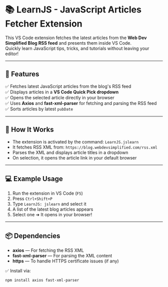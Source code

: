 # 📚 LearnJS - JavaScript Articles Fetcher Extension

This VS Code extension fetches the latest articles from the **Web Dev Simplified Blog RSS feed** and presents them inside VS Code.  
Quickly learn JavaScript tips, tricks, and tutorials without leaving your editor!

---

## 🚀 Features

✅ Fetches latest JavaScript articles from the blog's RSS feed  
✅ Displays articles in a **VS Code Quick Pick dropdown**  
✅ Opens the selected article directly in your browser  
✅ Uses **Axios** and **fast-xml-parser** for fetching and parsing the RSS feed  
✅ Sorts articles by latest `pubDate`

---

## 🧠 How It Works

- The extension is activated by the command: `LearnJS.jslearn`
- It fetches RSS XML from: `https://blog.webdevsimplified.com/rss.xml`
- Parses the XML and displays article titles in a dropdown
- On selection, it opens the article link in your default browser

---

## 💻 Example Usage

1. Run the extension in VS Code (`F5`)
2. Press `Ctrl+Shift+P`
3. Type `LearnJS: jslearn` and select it
4. A list of the latest blog articles appears
5. Select one ➔ It opens in your browser!

---

## 📦 Dependencies

- **axios** — For fetching the RSS XML
- **fast-xml-parser** — For parsing the XML content
- **https** — To handle HTTPS certificate issues (if any)

✅ Install via:

```bash
npm install axios fast-xml-parser
```
